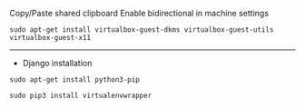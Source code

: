 Copy/Paste shared clipboard
Enable bidirectional in machine settings
```
sudo apt-get install virtualbox-guest-dkms virtualbox-guest-utils virtualbox-guest-x11
```
---
- Django installation
```
sudo apt-get install python3-pip
```
```
sudo pip3 install virtualenvwrapper
```
